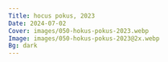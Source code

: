 ```yaml
---
Title: hocus pokus, 2023
Date: 2024-07-02
Cover: images/050-hokus-pokus-2023.webp
Image: images/050-hokus-pokus-2023@2x.webp
Bg: dark
---
```

